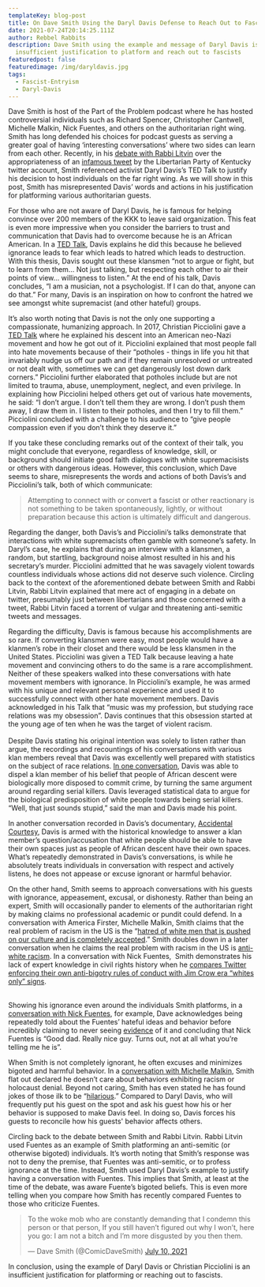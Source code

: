 ```yaml
---
templateKey: blog-post
title: On Dave Smith Using the Daryl Davis Defense to Reach Out to Fascists
date: 2021-07-24T20:14:25.111Z
author: Rebbel Rabbits
description: Dave Smith using the example and message of Daryl Davis is an
  insufficient justification to platform and reach out to fascists
featuredpost: false
featuredimage: /img/daryldavis.jpg
tags:
  - Fascist-Entryism
  - Daryl-Davis
---
```

Dave Smith is host of the Part of the Problem podcast where he has hosted controversial individuals such as Richard Spencer, Christopher Cantwell, Michelle Malkin, Nick Fuentes, and others on the authoritarian right wing. Smith has long defended his choices for podcast guests as serving a greater goal of having ‘interesting conversations’ where two sides can learn from each other. Recently, in his [debate with Rabbi Litvin](https://www.youtube.com/watch?v=I0QTre1OUtU) over the appropriateness of an [infamous tweet](https://twitter.com/lpky/status/1376617161133854721) by the Libertarian Party of Kentucky twitter account, Smith referenced activist Daryl Davis’s TED Talk to justify his decision to host individuals on the far right wing. As we will show in this post, Smith has misrepresented Davis’ words and actions in his justification for platforming various authoritarian guests.

For those who are not aware of Daryl Davis, he is famous for helping convince over 200 members of the KKK to leave said organization. This feat is even more impressive when you consider the barriers to trust and communication that Davis had to overcome because he is an African American. In a [TED Talk](https://www.ted.com/talks/daryl_davis_why_i_as_a_black_man_attend_kkk_rallies/transcript), Davis explains he did this because he believed ignorance leads to fear which leads to hatred which leads to destruction. With this thesis, Davis sought out these klansmen “not to argue or fight, but to learn from them... Not just talking, but respecting each other to air their points of view… willingness to listen.” At the end of his talk, Davis concludes, “I am a musician, not a psychologist. If I can do that, anyone can do that.” For many, Davis is an inspiration on how to confront the hatred we see amongst white supremacist (and other hateful) groups.

It’s also worth noting that Davis is not the only one supporting a compassionate, humanizing approach. In 2017, Christian Picciolini gave a [TED Talk](https://www.ted.com/talks/christian_picciolini_my_descent_into_america_s_neo_nazi_movement_and_how_i_got_out) where he explained his descent into an American neo-Nazi movement and how he got out of it. Picciolini explained that most people fall into hate movements because of their “potholes - things in life you hit that invariably nudge us off our path and if they remain unresolved or untreated or not dealt with, sometimes we can get dangerously lost down dark corners.” Picciolini further elaborated that potholes include but are not limited to trauma, abuse, unemployment, neglect, and even privilege. In explaining how Picciolini helped others get out of various hate movements, he said: “I don’t argue. I don’t tell them they are wrong. I don’t push them away, I draw them in. I listen to their potholes, and then I try to fill them.” Picciolini concluded with a challenge to his audience to “give people compassion even if you don’t think they deserve it.”

If you take these concluding remarks out of the context of their talk, you might conclude that everyone, regardless of knowledge, skill, or background should initiate good faith dialogues with white supremacisists or others with dangerous ideas. However, this conclusion, which Dave seems to share, misrepresents the words and actions of both Davis’s and Picciolini’s talk, both of which communicate:

> Attempting to connect with or convert a fascist or other reactionary is not something to be taken spontaneously, lightly, or without preparation because this action is ultimately difficult and dangerous.

Regarding the danger, both Davis’s and Picciolini’s talks demonstrate that interactions with white supremacists often gamble with someone’s safety. In Daryl’s case, he explains that during an interview with a klansmen, a random, but startling, background noise almost resulted in his and his secretary’s murder. Picciolini admitted that he was savagely violent towards countless individuals whose actions did not deserve such violence. Circling back to the context of the aforementioned debate between Smith and Rabbi Litvin, Rabbi Litvin explained that mere act of engaging in a debate on twitter, presumably just between libertarians and those concerned with a tweet, Rabbi Litvin faced a torrent of vulgar and threatening anti-semitic tweets and messages.

Regarding the difficulty, Davis is famous because his accomplishments are so rare. If converting klansmen were easy, most people would have a klanmen’s robe in their closet and there would be less klansmen in the United States. Picciolini was given a TED Talk because leaving a hate movement and convincing others to do the same is a rare accomplishment. Neither of these speakers walked into these conversations with hate movement members with ignorance. In Picciolini’s example, he was armed with his unique and relevant personal experience and used it to successfully connect with other hate movement members. Davis acknowledged in his Talk that “music was my profession, but studying race relations was my obsession”. Davis continues that this obsession started at the young age of ten when he was the target of violent racism.\
\
Despite Davis stating his original intention was solely to listen rather than argue, the recordings and recountings of his conversations with various klan members reveal that Davis was excellently well prepared with statistics on the subject of race relations. [In one conversation](https://www.latimes.com/entertainment/movies/la-ca-film-accidental-courtesy-20161205-story.html), Davis was able to dispel a klan member of his belief that people of African descent were biologically more disposed to commit crime, by turning the same argument around regarding serial killers. Davis leveraged statistical data to argue for the biological predisposition of white people towards being serial killers. “Well, that just sounds stupid,” said the man and Davis made his point. 

In another conversation recorded in Davis’s documentary, [Accidental Courtesy](https://accidentalcourtesy.com/), Davis is armed with the historical knowledge to answer a klan member’s question/accusation that white people should be able to have their own spaces just as people of African descent have their own spaces. What’s repeatedly demonstrated in Davis’s conversations, is while he absolutely treats individuals in conversation with respect and actively listens, he does not appease or excuse ignorant or harmful behavior.

On the other hand, Smith seems to approach conversations with his guests with ignorance, appeasement, excusal, or dishonesty. Rather than being an expert, Smith will occasionally pander to elements of the authoritarian right by making claims no professional academic or pundit could defend. In a conversation with America Firster, Michelle Malkin, Smith claims that the real problem of racism in the US is the “[hatred of white men that is pushed on our culture and is completely accepted](https://www.conceptsarebricks.com/incident/incident-libertarians-cannot-be-consistently-anti-racist-if-they-fail-to-recognize-anti-white-hatred/).” Smith doubles down in a later conversation when he claims the real problem with racism in the US is [anti-white racism](https://www.conceptsarebricks.com/incident/incident-insinuating-the-real-racist-problem-in-the-us-is-an-anti-white-racist-problem/). In a conversation with Nick Fuentes,  Smith demonstrates his lack of expert knowledge in civil rights history when he [compares Twitter enforcing their own anti-bigotry rules of conduct with Jim Crow era “whites only” signs](https://www.conceptsarebricks.com/incident/incident-dave-twitter-bans-over-dead-naming-are-modern-version-of-whites-only-signs/).

\
Showing his ignorance even around the individuals Smith platforms, in a [conversation with Nick Fuentes](https://www.conceptsarebricks.com/incident/incident-dave-nick-fuentes-is-a-really-nice-guy/), for example, Dave acknowledges being repeatedly told about the Fuentes’ hateful ideas and behavior before incredibly claiming to never seeing [evidence](https://twitter.com/bennyjohnson/status/1196604409607794688?ref_src=twsrc%5Etfw%7Ctwcamp%5Etweetembed%7Ctwterm%5E1196604409607794688%7Ctwgr%5E%7Ctwcon%5Es1_&ref_url=https%3A%2F%2Fwww.conceptsarebricks.com%2Fincident%2Fincident-dave-nick-fuentes-is-a-really-nice-guy%2F) of it and concluding that Nick Fuentes is “Good dad. Really nice guy. Turns out, not at all what you’re telling me he is”.

When Smith is not completely ignorant, he often excuses and minimizes bigoted and harmful behavior. In a [conversation with Michelle Malkin](https://www.conceptsarebricks.com/incident/incident-holocaust-denial-is-merely-stupid-and-goofy/), Smith flat out declared he doesn’t care about behaviors exhibiting racism or holocaust denial. Beyond not caring, Smith has even stated he has found jokes of those ilk to be “[hilarious](https://www.conceptsarebricks.com/incident/incident-dave-thinks-holocaust-denial-joke-is-hilarious/).” Compared to Daryl Davis, who will frequently put his guest on the spot and ask his guest how his or her behavior is supposed to make Davis feel. In doing so, Davis forces his guests to reconcile how his guests' behavior affects others.

Circling back to the debate between Smith and Rabbi Litvin. Rabbi Litvin used Fuentes as an example of Smith platforming an anti-semitic (or otherwise bigoted) individuals. It’s worth noting that Smith’s response was not to deny the premise, that Fuentes was anti-semitic, or to profess ignorance at the time. Instead, Smith used Daryl Davis’s example to justify having a conversation with Fuentes. This implies that Smith, at least at the time of the debate, was aware Fuente’s bigoted beliefs. This is even more telling when you compare how Smith has recently compared Fuentes to those who criticize Fuentes. 

<blockquote class="twitter-tweet"><p lang="en" dir="ltr">To the woke mob who are constantly demanding that I condemn this person or that person, If you still haven’t figured out why I won’t, here you go: I am not a bitch and I’m more disgusted by you then them.</p>&mdash; Dave Smith (@ComicDaveSmith) <a href="https://twitter.com/ComicDaveSmith/status/1413944439492448260?ref_src=twsrc%5Etfw">July 10, 2021</a></blockquote>

In conclusion, using the example of Daryl Davis or Christian Picciolini is an insufficient justification for platforming or reaching out to fascists.